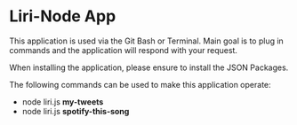 # Liri-Node App

This application is used via the Git Bash or Terminal. Main goal is to plug in commands and the application will respond with your request.

When installing the application, please ensure to install the JSON Packages.

The following commands can be used to make this application operate:

  - node liri.js **my-tweets**
  - node liri.js **spotify-this-song** <title>
  - node liri.js **movie this** <'movie title'>
  - node liri.js **do-what-it-says**

Please reach out if you have any questions!

**Drake Ballard**
